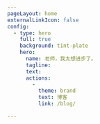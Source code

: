 ```yaml
---
pageLayout: home
externalLinkIcon: false
config:
  - type: hero
    full: true
    background: tint-plate
    hero: 
      name: 老师，我太想进步了。
      tagline: 
      text: 
      actions:
        -
          theme: brand
          text: 博客
          link: /blog/

---
```

